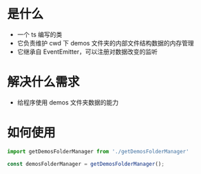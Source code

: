# 是什么

- 一个 ts 编写的类
- 它负责维护 cwd 下 demos 文件夹的内部文件结构数据的内存管理
- 它继承自 EventEmitter，可以注册对数据改变的监听

# 解决什么需求

- 给程序使用 demos 文件夹数据的能力

# 如何使用

```ts
import getDemosFolderManager from './getDemosFolderManager'

const demosFolderManager = getDemosFolderManager();
```
